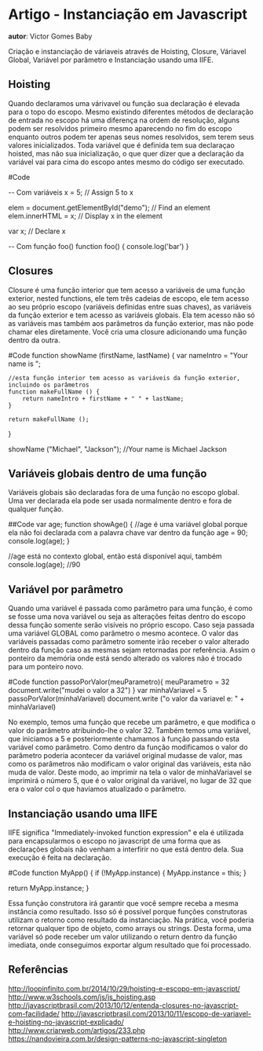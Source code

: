 # Artigo - Instanciação em Javascript
**autor**: Victor Gomes Baby

Criação e instanciação de váriaveis através de Hoisting, Closure, Váriavel Global, Variável por parâmetro e Instanciação usando uma IIFE.

## Hoisting

Quando declaramos uma várivavel ou função sua declaração é elevada para o topo do escopo. Mesmo existindo diferentes métodos de declaração de entrada no escopo há uma diferença na ordem  de resolução, alguns podem ser resolvidos primeiro mesmo aparecendo no fim do escopo enquanto outros podem ter apenas seus nomes resolvidos, sem terem seus valores inicializados.
Toda variável que é definida tem sua declaraçao  hoisted, mas não sua inicialização, o que quer dizer que a declaração da variável vai para cima do escopo antes mesmo do código ser executado.

#Code

 -- Com variáveis
x = 5; // Assign 5 to x

elem = document.getElementById("demo"); // Find an element 
elem.innerHTML = x;                     // Display x in the element

var x; // Declare x

-- Com função
foo()
function foo() {
  console.log('bar')
}


## Closures

Closure é uma função interior que tem acesso a variáveis de uma função exterior, nested functions, ele tem três cadeias	de escopo, ele tem acesso ao seu próprio escopo (variáveis definidas entre suas chaves), as variáveis da função exterior e tem acesso as variáveis globais.
Ela tem acesso não só as variáveis mas também aos parâmetros da função exterior, mas não pode chamar eles diretamente.
Você cria uma closure adicionando uma função dentro da outra.

#Code
function showName (firstName, lastName) {
    var nameIntro = "Your name is ";
 
    //esta função interior tem acesso as variáveis da função exterior, incluindo os parâmetros
    function makeFullName () {
        return nameIntro + firstName + " " + lastName;
    }
 
    return makeFullName ();
}
 
showName ("Michael", "Jackson"); //Your name is Michael Jackson

## Variáveis globais dentro de uma função
Variáveis globais são declaradas fora de uma função no escopo global. Uma ver declarada ela pode ser usada normalmente dentro e fora de qualquer função.

##Code
var age;
function showAge() {
    //age é uma variável global porque ela não foi declarada com a palavra chave var dentro da função
    age = 90;
    console.log(age); 
}
 
//age está no contexto global, então está disponível aqui, também
console.log(age); //90

## Variável por parâmetro
Quando uma variável é passada como parâmetro para uma função, é como se fosse uma nova variável ou seja as alterações feitas dentro do escopo dessa função somente serão visíveis no próprio escopo. Caso seja passada uma variável GLOBAL como parâmetro o mesmo acontece.
O valor das variáveis passadas como parâmetro somente irão receber o valor alterado dentro da função caso as mesmas sejam retornadas por referência. Assim o ponteiro da memória onde está sendo alterado os valores não é trocado para um ponteiro novo.

#Code
function passoPorValor(meuParametro){ 
   	meuParametro = 32 
   	document.write("mudei o valor a 32") 
} 
var minhaVariavel = 5 
passoPorValor(minhaVariavel) 
document.write ("o valor da variavel e: " + minhaVariavel) 

No exemplo, temos uma função que recebe um parâmetro, e que modifica o valor do parâmetro atribuindo-lhe o valor 32. Também temos uma variável, que iniciamos a 5 e posteriormente chamamos à função passando esta variável como parâmetro. Como dentro da função modificamos o valor do parâmetro poderia acontecer da variável original mudasse de valor, mas como os parâmetros não modificam o valor original das variáveis, esta não muda de valor. Deste modo, ao imprimir na tela o valor de minhaVariavel se imprimirá o número 5, que é o valor original da variável, no lugar de 32 que era o valor col o que havíamos atualizado o parâmetro. 

## Instanciação usando uma IIFE
IIFE significa "Immediately-invoked function expression" e ela é utilizada para encapsularmos o escopo no javascript de uma forma que as declarações globais não venham a interfirir no que está dentro dela. Sua execução é feita na declaração.

#Code
function MyApp() {
  if (!MyApp.instance) {
    MyApp.instance = this;
  }

  return MyApp.instance;
}

Essa função construtora irá garantir que você sempre receba a mesma instância como resultado. Isso só é possível porque funções construtoras utilizam o retorno como resultado da instanciação. Na prática, você poderia retornar qualquer tipo de objeto, como arrays ou strings.
Desta forma, uma variável só pode receber um valor utilizando o return dentro da função imediata, onde conseguimos exportar algum resultado que foi processado.

## Referências
http://loopinfinito.com.br/2014/10/29/hoisting-e-escopo-em-javascript/
http://www.w3schools.com/js/js_hoisting.asp
http://javascriptbrasil.com/2013/10/12/entenda-closures-no-javascript-com-facilidade/
http://javascriptbrasil.com/2013/10/11/escopo-de-variavel-e-hoisting-no-javascript-explicado/
http://www.criarweb.com/artigos/233.php
https://nandovieira.com.br/design-patterns-no-javascript-singleton
